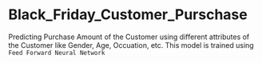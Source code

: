 # Black_Friday_Customer_Purschase
Predicting Purchase Amount of the Customer using different attributes of the Customer like Gender, Age, Occuation, etc. This model is trained using ``Feed Forward Neural Network``

